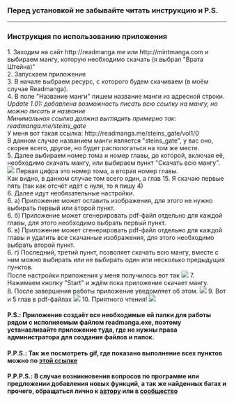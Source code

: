 <h3>Перед установкой не забывайте читать инструкцию и P.S.</h3><hr>
<h3>Инструкция по использованию приложения</h3>
1. Заходим на сайт http://readmanga.me или http://mintmanga.com и выбираем мангу, которую необходимо скачать (я выбрал "Врата Штейна)"<br>
2. Запускаем приложение<br>
3. В начале выбраем ресурс, с которого будем скачиваем (в моём случае Readmanga).<br>
4. В поле "Название манги" пишем название манги из адресной строки.<br>
<i>Update 1.01: добавлена возможность писать всю ссылку на мангу, но можно писать и название<br>
Минимальная ссылка должна выглядить примерно так: readmanga.me/steins_gate<br></i>
У меня вот такая ссылка: http://readmanga.me/steins_gate/vol1/0 <br>
В данном случае названием манги является "steins_gate", у вас оно, скорее всего, другое, но будет распологаться на том же месте.<br>
5. Далее выбираем номер тома и номер главы, до которой, включая её, необходимо скачать мангу, или выбираем пункт "Скачать всю мангу".<br>
<img src="https://pp.userapi.com/c637227/v637227119/63a3e/dfpoD_JyxOQ.jpg">
Первая цифра это номер тома, а вторая номер главы.<br>
Как видно, в данном случае том всего один, а глав 15. Я скачаю первые пять (так как отсчёт идёт с нуля, то я пишу 4)<br>
6. Далее идут необязательные настройки.<br>
6. а) Приложение может оставить изображения, для этого не нужно выбирать первый или второй пункт.<br>
6. б) Приложение может сгенерировать pdf-файл отдельно для каждой главы, для этого необходимо выбрать первый пункт.<br>
6. в) Приложение может сгенерировать pdf-файл отдельно для каждой главы и удалить все скачанные изображения, для этого необходимо выбрать второй пункт.<br>
6. г) Последний, третий пункт, позволяет скачать всю мангу, вместе с ним можно выбирать или не выбирать один или несколько предыдущих пунктов.<br>
После настройки приложения у меня получилось вот так <img src="https://pp.userapi.com/c637227/v637227919/65981/69ETsR8ApVg.jpg">
7. Нажимаем кнопку "Start" и ждём пока приложение скачает мангу.<br>
8. После завершения работы приложение уведомляет об этом.
<img src="https://pp.userapi.com/c637227/v637227919/65988/SCkusJcUU_k.jpg">
9. Вот и 5 глав в pdf-файлах
<img src="https://pp.userapi.com/c637227/v637227919/6599c/_PGC5pAUGgw.jpg">
10. Приятного чтения!
<img src="https://pp.userapi.com/c637227/v637227919/659a4/9sRFALz3WkA.jpg">
<h4>P.S.: Приложение создаёт все необходимые ей папки для работы рядом с исполняемым файлом readmanga.exe, поэтому устанавливайте приложение туда, где не нужны права администратора для создания файлов и папок.</h4>
<h4>P.P.S.: Так же посмотреть gif, где показано выполнение всех пунктов можно по <a href="http://i.imgur.com/guzAKCu.gif">этой ссылке</a></h4>
<h4>P.P.P.S.: В случае возникновения вопросов по программе или предложении добавления новых функций, а так же найденных багах и прочего, обращаться лично к <a href="https://vk.com/id40767217">автору</a> или в <a href="https://vk.com/sovetromantica">сообщество</a></h4>